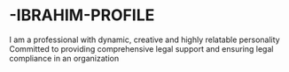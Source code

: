 # -IBRAHIM-PROFILE
I am a professional with dynamic, creative and highly relatable personality  Committed to providing comprehensive legal support and ensuring legal compliance in an organization
